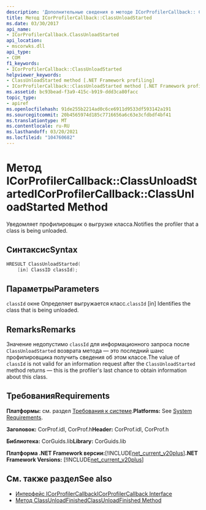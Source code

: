 ```yaml
---
description: 'Дополнительные сведения о методе ICorProfilerCallback:: ClassUnloadStarted'
title: Метод ICorProfilerCallback::ClassUnloadStarted
ms.date: 03/30/2017
api_name:
- ICorProfilerCallback.ClassUnloadStarted
api_location:
- mscorwks.dll
api_type:
- COM
f1_keywords:
- ICorProfilerCallback::ClassUnloadStarted
helpviewer_keywords:
- ClassUnloadStarted method [.NET Framework profiling]
- ICorProfilerCallback::ClassUnloadStarted method [.NET Framework profiling]
ms.assetid: bc93bead-f3a9-415c-b919-ddd3ca80facc
topic_type:
- apiref
ms.openlocfilehash: 91de255b2214ad0c6ce6911d9533df593142a191
ms.sourcegitcommit: 20b4565974d185c7716656a6c63e3cfdbdf4bf41
ms.translationtype: MT
ms.contentlocale: ru-RU
ms.lasthandoff: 03/20/2021
ms.locfileid: "104760682"
---
```

# <a name="icorprofilercallbackclassunloadstarted-method"></a><span data-ttu-id="12140-103">Метод ICorProfilerCallback::ClassUnloadStarted</span><span class="sxs-lookup"><span data-stu-id="12140-103">ICorProfilerCallback::ClassUnloadStarted Method</span></span>

<span data-ttu-id="12140-104">Уведомляет профилировщик о выгрузке класса.</span><span class="sxs-lookup"><span data-stu-id="12140-104">Notifies the profiler that a class is being unloaded.</span></span>  
  
## <a name="syntax"></a><span data-ttu-id="12140-105">Синтаксис</span><span class="sxs-lookup"><span data-stu-id="12140-105">Syntax</span></span>  
  
```cpp  
HRESULT ClassUnloadStarted(  
    [in] ClassID classId);  
```  
  
## <a name="parameters"></a><span data-ttu-id="12140-106">Параметры</span><span class="sxs-lookup"><span data-stu-id="12140-106">Parameters</span></span>

<span data-ttu-id="12140-107">`classId` окне Определяет выгружается класс.</span><span class="sxs-lookup"><span data-stu-id="12140-107">`classId` [in] Identifies the class that is being unloaded.</span></span>

## <a name="remarks"></a><span data-ttu-id="12140-108">Remarks</span><span class="sxs-lookup"><span data-stu-id="12140-108">Remarks</span></span>  

 <span data-ttu-id="12140-109">Значение недопустимо `classId` для информационного запроса после `ClassUnloadStarted` возврата метода — это последний шанс профилировщика получить сведения об этом классе.</span><span class="sxs-lookup"><span data-stu-id="12140-109">The value of `classId` is not valid for an information request after the `ClassUnloadStarted` method returns — this is the profiler's last chance to obtain information about this class.</span></span>  
  
## <a name="requirements"></a><span data-ttu-id="12140-110">Требования</span><span class="sxs-lookup"><span data-stu-id="12140-110">Requirements</span></span>  

 <span data-ttu-id="12140-111">**Платформы:** см. раздел [Требования к системе](../../get-started/system-requirements.md).</span><span class="sxs-lookup"><span data-stu-id="12140-111">**Platforms:** See [System Requirements](../../get-started/system-requirements.md).</span></span>  
  
 <span data-ttu-id="12140-112">**Заголовок:** CorProf.idl, CorProf.h</span><span class="sxs-lookup"><span data-stu-id="12140-112">**Header:** CorProf.idl, CorProf.h</span></span>  
  
 <span data-ttu-id="12140-113">**Библиотека:** CorGuids.lib</span><span class="sxs-lookup"><span data-stu-id="12140-113">**Library:** CorGuids.lib</span></span>  
  
 <span data-ttu-id="12140-114">**Платформа .NET Framework версии:**[!INCLUDE[net_current_v20plus](../../../../includes/net-current-v20plus-md.md)]</span><span class="sxs-lookup"><span data-stu-id="12140-114">**.NET Framework Versions:** [!INCLUDE[net_current_v20plus](../../../../includes/net-current-v20plus-md.md)]</span></span>  
  
## <a name="see-also"></a><span data-ttu-id="12140-115">См. также раздел</span><span class="sxs-lookup"><span data-stu-id="12140-115">See also</span></span>

- [<span data-ttu-id="12140-116">Интерфейс ICorProfilerCallback</span><span class="sxs-lookup"><span data-stu-id="12140-116">ICorProfilerCallback Interface</span></span>](icorprofilercallback-interface.md)
- [<span data-ttu-id="12140-117">Метод ClassUnloadFinished</span><span class="sxs-lookup"><span data-stu-id="12140-117">ClassUnloadFinished Method</span></span>](icorprofilercallback-classunloadfinished-method.md)
